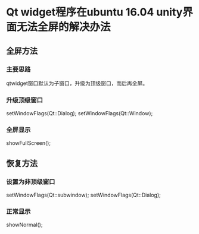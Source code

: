 # Qt widget程序在ubuntu 16.04 unity界面无法全屏的解决办法

## 全屏方法

### 主要思路

qtwidget窗口默认为子窗口，升级为顶级窗口，而后再全屏。

### 升级顶级窗口

setWindowFlags(Qt::Dialog);
setWindowFlags(Qt::Window);

### 全屏显示

showFullScreen();

## 恢复方法

### 设置为非顶级窗口

setWindowFlags(Qt::subwindow);
setWindowFlags(Qt::Dialog);

### 正常显示

showNormal();
